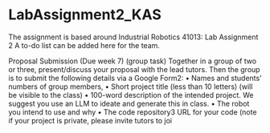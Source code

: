 # LabAssignment2_KAS

The assignment is based around Industrial Robotics 41013: Lab Assignment 2
A to-do list can be added here for the team.

Proposal Submission (Due week 7) (group task)
Together in a group of two or three, present/discuss your proposal with the lead tutors. Then the group is to submit
the following details via a Google Form2:
• Names and students’ numbers of group members,
• Short project title (less than 10 letters) (will be visible to the class)
• 100-word description of the intended project. We suggest you use an LLM to ideate and generate this in class.
• The robot you intend to use and why
• The code repository3 URL for your code (note if your project is private, please invite tutors to joi

